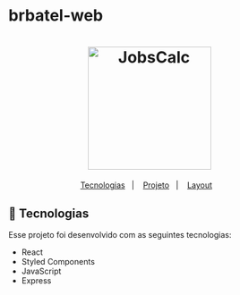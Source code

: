 # brbatel-web

<h1 align="center">
  <img alt="JobsCalc" title="BrBatel" src="https://user-images.githubusercontent.com/3511851/114927852-505aff80-9e08-11eb-9b30-a79927c35f4b.png" width="220px" />
</h1>

<p align="center">
  <a href="#-tecnologias">Tecnologias</a>&nbsp;&nbsp;&nbsp;|&nbsp;&nbsp;&nbsp;
  <a href="#-projeto">Projeto</a>&nbsp;&nbsp;&nbsp;|&nbsp;&nbsp;&nbsp;
  <a href="#-layout">Layout</a>&nbsp;&nbsp;&nbsp;
</p>

## 🚀 Tecnologias

Esse projeto foi desenvolvido com as seguintes tecnologias:

- React
- Styled Components
- JavaScript
- Express
